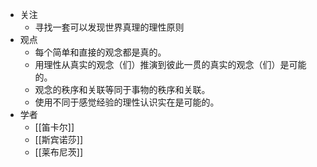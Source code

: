 - 关注
	- 寻找一套可以发现世界真理的理性原则
- 观点
	- 每个简单和直接的观念都是真的。
	- 用理性从真实的观念（们）推演到彼此一贯的真实的观念（们）是可能的。
	- 观念的秩序和关联等同于事物的秩序和关联。
	- 使用不同于感觉经验的理性认识实在是可能的。
- 学者
	- [[笛卡尔]]
	- [[斯宾诺莎]]
	- [[莱布尼茨]]